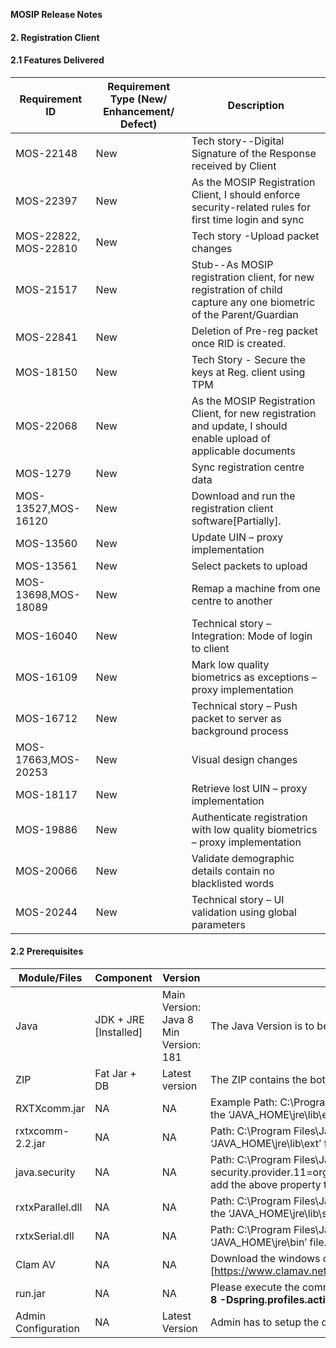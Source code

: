 **MOSIP Release Notes**
#### 2. Registration Client

#### 2.1 Features Delivered
Requirement ID | Requirement Type (New/ Enhancement/ Defect) | Description
-----|----------|-------------
MOS-22148 |New|Tech story--Digital Signature of the Response received by Client
MOS-22397|New|As the MOSIP Registration Client, I should enforce security-related rules for first time login and sync
MOS-22822, MOS-22810 |New|Tech story -Upload packet changes
MOS-21517|New|Stub--As MOSIP registration client, for new registration of child capture any one biometric of the Parent/Guardian
MOS-22841|New|Deletion of Pre-reg packet once RID is created.
MOS-18150|New|Tech Story - Secure the keys at Reg. client using TPM
MOS-22068|New|As the MOSIP Registration Client, for new registration and update, I should enable upload of applicable documents
MOS-1279|New|Sync registration centre data
MOS-13527,MOS-16120|New|Download and run the registration client software[Partially].
MOS-13560|New|Update UIN – proxy implementation
MOS-13561|New|Select packets to upload
MOS-13698,MOS-18089|New|Remap a machine from one centre to another
MOS-16040|New|Technical story – Integration: Mode of login to client
MOS-16109|New|Mark low quality biometrics as exceptions – proxy implementation 
MOS-16712|New|Technical story – Push packet to server as background process
MOS-17663,MOS-20253|New|Visual design changes
MOS-18117|New|Retrieve lost UIN – proxy implementation
MOS-19886|New|Authenticate registration with low quality biometrics – proxy implementation
MOS-20066|New|Validate demographic details contain no blacklisted words
MOS-20244|New|Technical story – UI validation using global parameters

#### 2.2 Prerequisites
Module/Files|Component|Version|Description (If any)
-----|----------|-------------|--------------
Java|JDK + JRE [Installed]|Main Version: Java 8 Min Version: 181|The Java Version is to be installed in the machine.
ZIP|Fat Jar + DB|Latest version|The ZIP contains the both fat jar and required the initial DB. 
RXTXcomm.jar|NA|NA|Example Path: C:\Program Files\Java\jre1.8.0_191\lib\ext ;Please copy the jar to the ‘JAVA_HOME\jre\lib\ext’ folder.
rxtxcomm-2.2.jar|NA|NA|Path: C:\Program Files\Java\jre1.8.0_191\lib\ext; Please copy the jar to the ‘JAVA_HOME\jre\lib\ext’ folder.
java.security|NA|NA|Path: C:\Program Files\Java\jre1.8.0_191\lib\security; security.provider.11=org.bouncycastle.jce.provider.BouncyCastleProvider;Please add the above property to the ‘JAVA_HOME\jre\lib\security\java.security’ file.
rxtxParallel.dll|NA|NA|Path: C:\Program Files\Java\jre1.8.0_191\bin; Please add the above property to the ‘JAVA_HOME\jre\lib\security\java.security’ file.
rxtxSerial.dll|NA|NA|Path: C:\Program Files\Java\jre1.8.0_191\bin; Please copy the dll to the ‘JAVA_HOME\jre\bin’ file.
Clam AV |NA|NA|Download the windows clam av antivirus by provided link and install the s/w.[https://www.clamav.net/downloads#otherversions]
run.jar|NA|NA|Please execute the command to run the shaded jar; **“java -Dfile.encoding=UTF-8 -Dspring.profiles.active=qa -jar <Fat_Jar_Name>.jar”**
Admin Configuration|NA|Latest Version|Admin has to setup the desired configuration for the registration-client.




